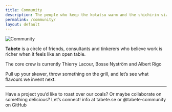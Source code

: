 ```yaml
---
title: Community
description: The people who keep the kotatsu warm and the shichirin sizzling.
permalink: /community/
layout: default
---
```


<p class="brand-wrapper">
  <img src="{{ site.baseurl }}/assets/img/community_ico.png" alt="Community" class="brand-mark">
</p>

**Tabete** is a circle of friends, consultants and tinkerers who believe work is
richer when it feels like an open table.

The core crew is currently Thierry Lacour, Bosse Nyström and Albert Rigo

Pull up your skewer, throw something on the grill, and let’s see what flavours we invent next.

---

Have a project you’d like to roast over our coals? Or maybe collaborate on something delicious? Let’s connect! info at tabete.se or @tabete‑community on GitHub
